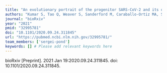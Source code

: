 ```yaml
---
title: "An evolutionary portrait of the progenitor SARS-CoV-2 and its dominant offshoots in COVID-19 pandemic"
authors: "Kumar S, Tao Q, Weaver S, Sanderford M, Caraballo-Ortiz MA, Sharma S, Pond SLK, Miura S."
journal: "bioRxiv"
year: "2021"
pmid: "32995781"
doi: "10.1101/2020.09.24.311845"
url: "https://pubmed.ncbi.nlm.nih.gov/32995781/"
team_members: ['sergei-pond']
keywords: [] # Please add relevant keywords here
---
```

bioRxiv [Preprint]. 2021 Jan 19:2020.09.24.311845. doi: 10.1101/2020.09.24.311845.